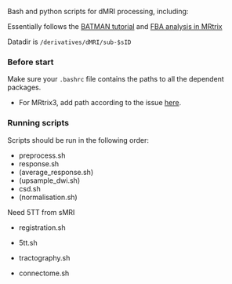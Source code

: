 Bash and python scripts for dMRI processing, including:

Essentially follows the [BATMAN tutorial](https://osf.io/pm9ba/) and [FBA analysis in MRtrix](https://mrtrix.readthedocs.io/en/latest/fixel_based_analysis/mt_fibre_density_cross-section.html#fibre-density-and-cross-section-multi-tissue-csd)

Datadir is `/derivatives/dMRI/sub-$sID`

### Before start

Make sure your `.bashrc` file contains the paths to all the dependent packages.

- For MRtrix3, add path according to the issue [here](https://github.com/yukaizou2015/NENAH-BIDS/issues/18#issuecomment-877311286).

### Running scripts 

Scripts should be run in the following order:

- preprocess.sh
- response.sh
- (average_response.sh)
- (upsample_dwi.sh)
- csd.sh
- (normalisation.sh)

Need 5TT from sMRI
- registration.sh
- 5tt.sh

- tractography.sh
- connectome.sh
